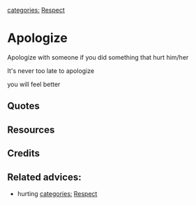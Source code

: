 [categories:](categories/index.md) [Respect](../categories/Respect.md)
# Apologize

Apologize with someone if you did something that hurt him/her

It's never too late to apologize

you will feel better

## Quotes

## Resources

## Credits

## Related advices:

- hurting
[categories:](categories/index.md) [Respect](../categories/Respect.md)